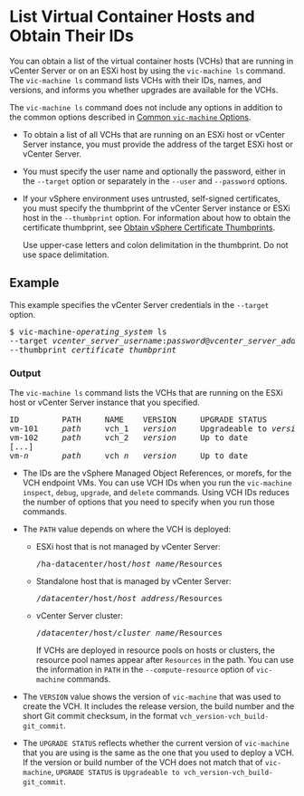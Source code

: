 # List Virtual Container Hosts and Obtain Their IDs #

You can obtain a list of the virtual container hosts (VCHs) that are running in vCenter Server or on an ESXi host by using the `vic-machine ls` command. The `vic-machine ls` command lists VCHs with their IDs, names, and versions, and informs you whether upgrades are available for the VCHs.

The `vic-machine ls` command does not include any options in addition to the common options described in [Common `vic-machine` Options](common_vic_options.md).

- To obtain a list of all VCHs that are running on an ESXi host or vCenter Server instance, you must provide the address of the target ESXi host or vCenter Server. 
- You must specify the user name and optionally the password, either in the `--target` option or separately in the `--user` and `--password` options. 
- If your vSphere environment uses untrusted, self-signed certificates, you must specify the thumbprint of the vCenter Server instance or ESXi host in the `--thumbprint` option. For information about how to obtain the certificate thumbprint, see [Obtain vSphere Certificate Thumbprints](obtain_thumbprint.md). 

   Use upper-case letters and colon delimitation in the thumbprint. Do not use space delimitation.


## Example ##

This example specifies the vCenter Server credentials in the `--target` option.
<pre>$ vic-machine-<i>operating_system</i> ls
--target <i>vcenter_server_username</i>:<i>password</i>@<i>vcenter_server_address</i>
--thumbprint <i>certificate_thumbprint</i>
</pre>


### Output

The `vic-machine ls` command lists the VCHs that are running on the ESXi host or vCenter Server instance that you specified.

<pre>ID         PATH     NAME    VERSION     UPGRADE STATUS
vm-101     <i>path</i>     vch_1   <i>version</i>     Upgradeable to <i>version</i>
vm-102     <i>path</i>     vch_2   <i>version</i>     Up to date
[...]
vm-<i>n</i>       <i>path</i>     vch_<i>n</i>   <i>version</i>     Up to date
</pre>

- The IDs are the vSphere Managed Object References, or morefs, for the VCH endpoint VMs. You can use VCH IDs when you run the  `vic-machine inspect`, `debug`, `upgrade`, and `delete` commands. Using VCH IDs reduces the number of options that you need to specify when you run those commands.
- The `PATH` value depends on where the VCH is deployed:

  - ESXi host that is not managed by vCenter Server:<pre>/ha-datacenter/host/<i>host_name</i>/Resources</pre>
  - Standalone host that is managed by vCenter Server:<pre>/<i>datacenter</i>/host/<i>host_address</i>/Resources</pre>
  - vCenter Server cluster:<pre>/<i>datacenter</i>/host/<i>cluster_name</i>/Resources</pre>If VCHs are deployed in resource pools on hosts or clusters, the resource pool names appear after `Resources` in the path. You can use the information in `PATH` in the `--compute-resource` option of `vic-machine` commands. 
- The `VERSION` value shows the version of `vic-machine` that was used to create the VCH. It includes the release version, the build number and the short Git commit checksum, in the format `vch_version-vch_build-git_commit`.

- The `UPGRADE STATUS` reflects whether the current version of `vic-machine` that you are using is the same as the one that you used to deploy a VCH. If the version or build number of the VCH does not match that of `vic-machine`, `UPGRADE STATUS` is  `Upgradeable to vch_version-vch_build-git_commit`.
